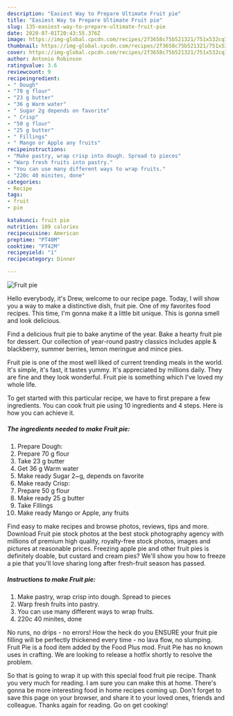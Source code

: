 ```yaml
---
description: "Easiest Way to Prepare Ultimate Fruit pie"
title: "Easiest Way to Prepare Ultimate Fruit pie"
slug: 135-easiest-way-to-prepare-ultimate-fruit-pie
date: 2020-07-01T20:43:55.376Z
image: https://img-global.cpcdn.com/recipes/2f3658c75b521321/751x532cq70/fruit-pie-recipe-main-photo.jpg
thumbnail: https://img-global.cpcdn.com/recipes/2f3658c75b521321/751x532cq70/fruit-pie-recipe-main-photo.jpg
cover: https://img-global.cpcdn.com/recipes/2f3658c75b521321/751x532cq70/fruit-pie-recipe-main-photo.jpg
author: Antonio Robinson
ratingvalue: 3.6
reviewcount: 9
recipeingredient:
- " Dough"
- "70 g flour"
- "23 g butter"
- "36 g Warm water"
- " Sugar 2g depends on favorite"
- " Crisp"
- "50 g flour"
- "25 g butter"
- " Fillings"
- " Mango or Apple any fruits"
recipeinstructions:
- "Make pastry, wrap crisp into dough. Spread to pieces"
- "Warp fresh fruits into pastry."
- "You can use many different ways to wrap fruits."
- "220c 40 minites, done"
categories:
- Recipe
tags:
- fruit
- pie

katakunci: fruit pie 
nutrition: 109 calories
recipecuisine: American
preptime: "PT40M"
cooktime: "PT42M"
recipeyield: "1"
recipecategory: Dinner

---
```



![Fruit pie](https://img-global.cpcdn.com/recipes/2f3658c75b521321/751x532cq70/fruit-pie-recipe-main-photo.jpg)

Hello everybody, it's Drew, welcome to our recipe page. Today, I will show you a way to make a distinctive dish, fruit pie. One of my favorites food recipes. This time, I'm gonna make it a little bit unique. This is gonna smell and look delicious.

Find a delicious fruit pie to bake anytime of the year. Bake a hearty fruit pie for dessert. Our collection of year-round pastry classics includes apple &amp; blackberry, summer berries, lemon meringue and mince pies.

Fruit pie is one of the most well liked of current trending meals in the world. It's simple, it's fast, it tastes yummy. It's appreciated by millions daily. They are fine and they look wonderful. Fruit pie is something which I've loved my whole life.


To get started with this particular recipe, we have to first prepare a few ingredients. You can cook fruit pie using 10 ingredients and 4 steps. Here is how you can achieve it.

##### The ingredients needed to make Fruit pie:

1. Prepare  Dough:
1. Prepare 70 g flour
1. Take 23 g butter
1. Get 36 g Warm water
1. Make ready  Sugar 2~g, depends on favorite
1. Make ready  Crisp:
1. Prepare 50 g flour
1. Make ready 25 g butter
1. Take  Fillings
1. Make ready  Mango or Apple, any fruits


Find easy to make recipes and browse photos, reviews, tips and more. Download Fruit pie stock photos at the best stock photography agency with millions of premium high quality, royalty-free stock photos, images and pictures at reasonable prices. Freezing apple pie and other fruit pies is definitely doable, but custard and cream pies? We&#39;ll show you how to freeze a pie that you&#39;ll love sharing long after fresh-fruit season has passed. 

##### Instructions to make Fruit pie:

1. Make pastry, wrap crisp into dough. Spread to pieces
1. Warp fresh fruits into pastry.
1. You can use many different ways to wrap fruits.
1. 220c 40 minites, done


No runs, no drips - no errors! How the heck do you ENSURE your fruit pie filling will be perfectly thickened every time - no lava flow, no slumping. Fruit Pie is a food item added by the Food Plus mod. Fruit Pie has no known uses in crafting. We are looking to release a hotfix shortly to resolve the problem. 

So that is going to wrap it up with this special food fruit pie recipe. Thank you very much for reading. I am sure you can make this at home. There's gonna be more interesting food in home recipes coming up. Don't forget to save this page on your browser, and share it to your loved ones, friends and colleague. Thanks again for reading. Go on get cooking!
